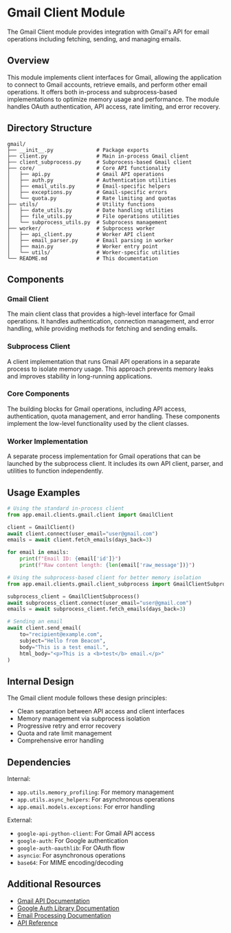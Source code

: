 # Gmail Client Module

The Gmail Client module provides integration with Gmail's API for email operations including fetching, sending, and managing emails.

## Overview

This module implements client interfaces for Gmail, allowing the application to connect to Gmail accounts, retrieve emails, and perform other email operations. It offers both in-process and subprocess-based implementations to optimize memory usage and performance. The module handles OAuth authentication, API access, rate limiting, and error recovery.

## Directory Structure

```
gmail/
├── __init__.py              # Package exports
├── client.py                # Main in-process Gmail client
├── client_subprocess.py     # Subprocess-based Gmail client
├── core/                    # Core API functionality
│   ├── api.py               # Gmail API operations
│   ├── auth.py              # Authentication utilities
│   ├── email_utils.py       # Email-specific helpers
│   ├── exceptions.py        # Gmail-specific errors
│   └── quota.py             # Rate limiting and quotas
├── utils/                   # Utility functions
│   ├── date_utils.py        # Date handling utilities
│   ├── file_utils.py        # File operations utilities
│   └── subprocess_utils.py  # Subprocess management
├── worker/                  # Subprocess worker
│   ├── api_client.py        # Worker API client
│   ├── email_parser.py      # Email parsing in worker
│   ├── main.py              # Worker entry point
│   └── utils/               # Worker-specific utilities
└── README.md                # This documentation
```

## Components

### Gmail Client
The main client class that provides a high-level interface for Gmail operations. It handles authentication, connection management, and error handling, while providing methods for fetching and sending emails.

### Subprocess Client
A client implementation that runs Gmail API operations in a separate process to isolate memory usage. This approach prevents memory leaks and improves stability in long-running applications.

### Core Components
The building blocks for Gmail operations, including API access, authentication, quota management, and error handling. These components implement the low-level functionality used by the client classes.

### Worker Implementation
A separate process implementation for Gmail operations that can be launched by the subprocess client. It includes its own API client, parser, and utilities to function independently.

## Usage Examples

```python
# Using the standard in-process client
from app.email.clients.gmail.client import GmailClient

client = GmailClient()
await client.connect(user_email="user@gmail.com")
emails = await client.fetch_emails(days_back=3)

for email in emails:
    print(f"Email ID: {email['id']}")
    print(f"Raw content length: {len(email['raw_message'])}")

# Using the subprocess-based client for better memory isolation
from app.email.clients.gmail.client_subprocess import GmailClientSubprocess

subprocess_client = GmailClientSubprocess()
await subprocess_client.connect(user_email="user@gmail.com")
emails = await subprocess_client.fetch_emails(days_back=3)

# Sending an email
await client.send_email(
    to="recipient@example.com",
    subject="Hello from Beacon",
    body="This is a test email.",
    html_body="<p>This is a <b>test</b> email.</p>"
)
```

## Internal Design

The Gmail client module follows these design principles:
- Clean separation between API access and client interfaces
- Memory management via subprocess isolation
- Progressive retry and error recovery
- Quota and rate limit management
- Comprehensive error handling

## Dependencies

Internal:
- `app.utils.memory_profiling`: For memory management
- `app.utils.async_helpers`: For asynchronous operations
- `app.email.models.exceptions`: For error handling

External:
- `google-api-python-client`: For Gmail API access
- `google-auth`: For Google authentication
- `google-auth-oauthlib`: For OAuth flow
- `asyncio`: For asynchronous operations
- `base64`: For MIME encoding/decoding

## Additional Resources

- [Gmail API Documentation](https://developers.google.com/gmail/api)
- [Google Auth Library Documentation](https://googleapis.dev/python/google-auth/latest/index.html)
- [Email Processing Documentation](../../../../docs/email_processing.md)
- [API Reference](../../../../docs/sphinx/build/html/api.html) 